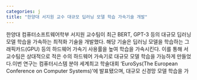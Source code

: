 ```yaml
---
categories: j
title: "한양대 서지원 교수 대규모 딥러닝 모델 학습 가속기술 개발"
---
```

한양대 컴퓨터소프트웨어학부 서지원 교수팀이 최근 BERT, GPT-3 등의 대규모 딥러닝 모델 학습을 가속하는 최적화 기술을 개발했다. 해당 기술은 딥러닝 모델을 학습하는 그래픽카드(GPU) 등의 하드웨어 가속기 사용률을 높여 학습을 가속시킨다. 이를 통해 서 교수팀은 상대적으로 적은 수의 하드웨어 가속기로 대규모 모델 학습을 가능하게 만들었다.이번 연구는 컴퓨터시스템 분야 세계최고 학술대회 ‘EuroSys(The European Conference on Computer Systems)’에 발표됐으며, 대규모 신경망 모델 학습을 가